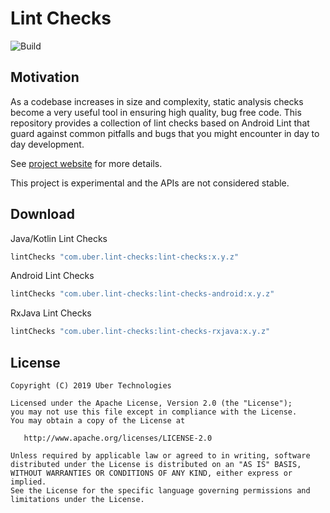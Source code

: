 # Lint Checks 

![Build](https://github.com/uber/lint-checks/workflows/CI/badge.svg)

## Motivation

As a codebase increases in size and complexity, static analysis checks become a very useful tool in ensuring high quality, bug free code. This repository provides a collection of lint checks based on Android Lint that guard against common pitfalls and bugs that you might encounter in day to day development.

See [project website](https://uber.github.io/lint-checks/getting-started) for more details.

This project is experimental and the APIs are not considered stable.

## Download

Java/Kotlin Lint Checks

```groovy
lintChecks "com.uber.lint-checks:lint-checks:x.y.z"
```

Android Lint Checks

```groovy
lintChecks "com.uber.lint-checks:lint-checks-android:x.y.z"
```
RxJava Lint Checks

```groovy
lintChecks "com.uber.lint-checks:lint-checks-rxjava:x.y.z"
```

## License

    Copyright (C) 2019 Uber Technologies

    Licensed under the Apache License, Version 2.0 (the "License");
    you may not use this file except in compliance with the License.
    You may obtain a copy of the License at

       http://www.apache.org/licenses/LICENSE-2.0

    Unless required by applicable law or agreed to in writing, software
    distributed under the License is distributed on an "AS IS" BASIS,
    WITHOUT WARRANTIES OR CONDITIONS OF ANY KIND, either express or implied.
    See the License for the specific language governing permissions and
    limitations under the License.

